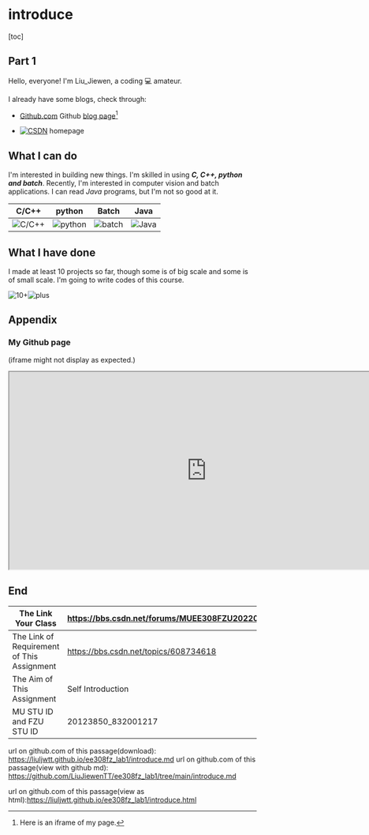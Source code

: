 # introduce

[toc]

## Part 1

Hello, everyone! I'm Liu_Jiewen, a coding :computer: amateur.

I already have some blogs, check through:

- [Github.com](https://github.com/LiuJiewenTT)
  Github [blog page](https://liujiewentt.github.io/)[^1]

- [![CSDN](https://img-home.csdnimg.cn/images/20201124032511.png)](https://blog.csdn.net/qq_42944198?spm=1010.2135.3001.5343) homepage

## What I can do

I'm interested in building new things. I'm skilled in using ***C, C++, python and batch***. Recently, I'm interested in computer vision and batch applications. I can read *Java* programs, but I'm not so good at it.

| C/C++                                                        | python                                                       | Batch                                                        | Java                                                         |
|:------------------------------------------------------------: |:------------------------------------------------------------: |:------------------------------------------------------------:|:------------------------------------------------------------:|
| ![C/C++](https://tse1-mm.cn.bing.net/th/id/OIP-C.1a3esWlvPegjJthzHKW5FQHaDi?w=296&h=167&c=7&r=0&o=5&pid=1.7) | ![python](https://tse2-mm.cn.bing.net/th/id/OIP-C.XCpt5dMRk7Pz2tQM0j5NOwHaCg?w=333&h=118&c=7&r=0&o=5&pid=1.7) | ![batch](https://tse4-mm.cn.bing.net/th/id/OIP-C.5OKGKOhXiJOrqUcLripY-AAAAA?w=152&h=175&c=7&r=0&o=5&pid=1.7) | ![Java](https://tse3-mm.cn.bing.net/th/id/OIP-C.d9VCx8FpuV2PQ7gnfME7dwHaER?w=267&h=180&c=7&r=0&o=5&pid=1.7) |



## What I have done

I made at least 10 projects so far, though some is of big scale and some is of small scale. I'm going to write codes of this course.

![10+](https://tse2-mm.cn.bing.net/th/id/OIP-C.Q11t0u1tXs0ge4-Uw9yEhAHaKl?w=198&h=282&c=7&r=0&o=5&pid=1.7)![plus](https://www.selfridges.com/GB/en/features/dam/selfridges-demo/phase2-images/sel-plus-logo-animated-2.gif)

## Appendix

### My Github page

[^1]: Here is an iframe of my page.

(iframe might not display as expected.)

<iframe src="https://liujiewentt.github.io" width="800" height="400" frameborder="1">Github page</iframe>

## End

| The Link Your Class | https://bbs.csdn.net/forums/MUEE308FZU202201 |
| ----------------- |--------------- |
| The Link of Requirement of This Assignment | https://bbs.csdn.net/topics/608734618 |
| The Aim of This Assignment | Self Introduction |
| MU STU ID and FZU STU ID | 20123850_832001217 |

url on github.com of this passage(download): https://liuljwtt.github.io/ee308fz_lab1/introduce.md
url on github.com of this passage(view with github md): https://github.com/LiuJiewenTT/ee308fz_lab1/tree/main/introduce.md

url on github.com of this passage(view as html):https://liuljwtt.github.io/ee308fz_lab1/introduce.html

